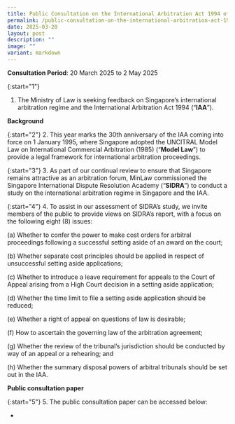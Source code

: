 ```yaml
---
title: Public Consultation on the International Arbitration Act 1994 of Singapore
permalink: /public-consultation-on-the-international-arbitration-act-1994-of-singapore/
date: 2025-03-20
layout: post
description: ""
image: ""
variant: markdown
---
```

**Consultation Period**: 20 March 2025 to 2 May 2025

{:start="1"}
1. The Ministry of Law is seeking feedback on Singapore’s international arbitration regime and the International Arbitration Act 1994 (“**IAA**”). 

**Background**

{:start="2"}
2.  This year marks the 30th anniversary of the IAA coming into force on 1 January 1995, where Singapore adopted the UNCITRAL Model Law on International Commercial Arbitration (1985) (“**Model Law**”) to provide a legal framework for international arbitration proceedings.

{:start="3"}
3.  As part of our continual review to ensure that Singapore remains attractive as an arbitration forum, MinLaw commissioned the Singapore International Dispute Resolution Academy (“**SIDRA**”) to conduct a study on the international arbitration regime in Singapore and the IAA.

{:start="4"}
4.  To assist in our assessment of SIDRA’s study, we invite members of the public to provide views on SIDRA’s report, with a focus on the following eight (8) issues:

(a) Whether to confer the power to make cost orders for arbitral proceedings following a successful setting aside of an award on the court;

(b) Whether separate cost principles should be applied in respect of unsuccessful setting aside applications;

(c) Whether to introduce a leave requirement for appeals to the Court of Appeal arising from a High Court decision in a setting aside application;

(d) Whether the time limit to file a setting aside application should be reduced;

(e) Whether a right of appeal on questions of law is desirable;

(f) How to ascertain the governing law of the arbitration agreement;

(g) Whether the review of the tribunal’s jurisdiction should be conducted by way of an appeal or a rehearing; and

(h) Whether the summary disposal powers of arbitral tribunals should be set out in the IAA.

**Public consultation paper**

{:start="5"}
5.  The public consultation paper can be accessed below: 

*